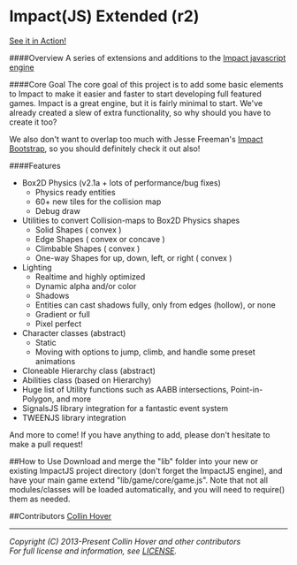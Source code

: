 Impact(JS) Extended (r2)
========
  
[See it in Action!](http://collinhover.github.com/mimic "Mimic")

####Overview
A series of extensions and additions to the [Impact javascript engine](http://impactjs.com "ImpactJS")

####Core Goal
The core goal of this project is to add some basic elements to Impact to make it easier and faster to start developing full featured games. Impact is a great engine, but it is fairly minimal to start. We've already created a slew of extra functionality, so why should you have to create it too?  
  
We also don't want to overlap too much with Jesse Freeman's [Impact Bootstrap](https://github.com/gamecook/Impact-Bootstrap "Impact-Bootstrap"), so you should definitely check it out also!  

####Features
* Box2D Physics (v2.1a + lots of performance/bug fixes)  
	* Physics ready entities  
	* 60+ new tiles for the collision map  
	* Debug draw
* Utilities to convert Collision-maps to Box2D Physics shapes  
	* Solid Shapes ( convex )
	* Edge Shapes ( convex or concave )
	* Climbable Shapes ( convex )
	* One-way Shapes for up, down, left, or right ( convex )
* Lighting
	* Realtime and highly optimized  
	* Dynamic alpha and/or color  
	* Shadows  
	* Entities can cast shadows fully, only from edges (hollow), or none
	* Gradient or full  
	* Pixel perfect  
* Character classes (abstract)
	* Static 
	* Moving with options to jump, climb, and handle some preset animations
* Cloneable Hierarchy class (abstract)  
* Abilities class (based on Hierarchy)  
* Huge list of Utility functions such as AABB intersections, Point-in-Polygon, and more  
* SignalsJS library integration for a fantastic event system  
* TWEENJS library integration  
  
And more to come! If you have anything to add, please don't hesitate to make a pull request!   

##How to Use
Download and merge the "lib" folder into your new or existing ImpactJS project directory (don't forget the ImpactJS engine), and have your main game extend "lib/game/core/game.js". Note that not all modules/classes will be loaded automatically, and you will need to require() them as needed.
  
##Contributors
[Collin Hover](http://collinhover.com "Collin Hover")  

---
  
*Copyright (C) 2013-Present Collin Hover and other contributors*  
*For full license and information, see [LICENSE](https://github.com/collinhover/impactextended/blob/master/LICENSE).*